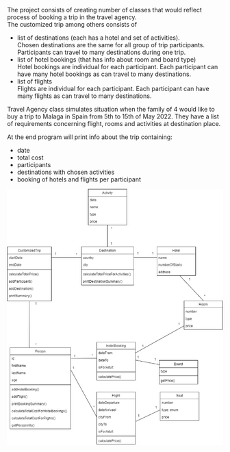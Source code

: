 The project consists of creating number of classes that would reflect process of booking a trip in the travel agency.  
The customized trip among others consists of  
- list of destinations (each has a hotel and set of activities).  
Chosen destinations are the same for all group of trip participants.
Participants can travel to many destinations during one trip.
- list of hotel bookings (that has info about room and board type)  
Hotel bookings are individual for each participant. Each participant can have many hotel bookings as can travel to many 
destinations.
- list of flights  
Flights are individual for each participant. Each participant can have many flights as can travel to many
  destinations.

Travel Agency class simulates situation when the family of 4 would like to buy a trip to Malaga in Spain from 5th
to 15th of May 2022. They have a list of requirements concerning flight, rooms and activities at destination place.

At the end program will print info about the trip containing:
- date
- total cost
- participants
- destinations with chosen activities
- booking of hotels and flights per participant

![](src/main/resources/TravelAgencyClassesDiagram.jpg)